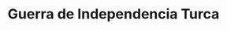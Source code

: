 ﻿---
title: "Guerra de Independencia Turca"
permalink: periodes_1003.html
layout: periode
dataInici: 1919-05-19
dataFi: 1922-10-11
sidebar: periodes
pares:
  - 651:
    title: "Período de entreguerras"
    dataInici: "(1918-11-11)"
    dataFi: "(1939-09-01)"

fills:
  - 1021:
    title: "Batalla de Sakarya"
    dataInici: "(1921-08-23)"
    dataFi: "(1921-09-13)"

jocsPrincipals:
  - title: "Ataturk!"
    bggId: 11698
    dataInici: 
    dataFi: 

  - title: "Byzantium Reborn"
    bggId: 13290
    dataInici: 
    dataFi: 

jocsEscenaris:
jocsEpoca:
jocsEpocaEscenaris:
---
